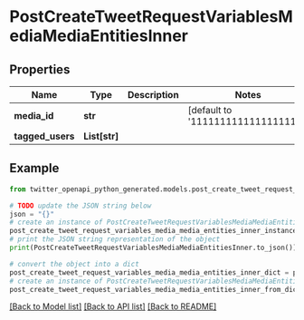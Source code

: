 # PostCreateTweetRequestVariablesMediaMediaEntitiesInner


## Properties

Name | Type | Description | Notes
------------ | ------------- | ------------- | -------------
**media_id** | **str** |  | [default to '1111111111111111111']
**tagged_users** | **List[str]** |  | 

## Example

```python
from twitter_openapi_python_generated.models.post_create_tweet_request_variables_media_media_entities_inner import PostCreateTweetRequestVariablesMediaMediaEntitiesInner

# TODO update the JSON string below
json = "{}"
# create an instance of PostCreateTweetRequestVariablesMediaMediaEntitiesInner from a JSON string
post_create_tweet_request_variables_media_media_entities_inner_instance = PostCreateTweetRequestVariablesMediaMediaEntitiesInner.from_json(json)
# print the JSON string representation of the object
print(PostCreateTweetRequestVariablesMediaMediaEntitiesInner.to_json())

# convert the object into a dict
post_create_tweet_request_variables_media_media_entities_inner_dict = post_create_tweet_request_variables_media_media_entities_inner_instance.to_dict()
# create an instance of PostCreateTweetRequestVariablesMediaMediaEntitiesInner from a dict
post_create_tweet_request_variables_media_media_entities_inner_from_dict = PostCreateTweetRequestVariablesMediaMediaEntitiesInner.from_dict(post_create_tweet_request_variables_media_media_entities_inner_dict)
```
[[Back to Model list]](../README.md#documentation-for-models) [[Back to API list]](../README.md#documentation-for-api-endpoints) [[Back to README]](../README.md)


